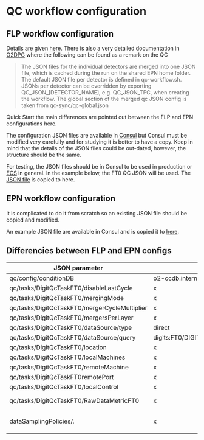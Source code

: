 # QC workflow configuration 
## FLP workflow configuration

Details are given [here](https://github.com/sbysiak/FIT_QC_primer/blob/main/FIT_QC_primer.md#the-controlworkflows).
There is also a very detailed documentation in [O2DPG](https://github.com/AliceO2Group/O2DPG/blob/master/DATA/production/README.md#remarks-on-qc)
where the following can be found as a remark on the QC

>The JSON files for the individual detectors are merged into one JSON file, which is cached during the run on the shared EPN home
>folder. The default JSON file per detector is defined in qc-workflow.sh. JSONs per detector can be overridden by exporting 
>QC_JSON_[DETECTOR_NAME], e.g. QC_JSON_TPC, when creating the workflow. The global section of the merged qc JSON config is taken
>from qc-sync/qc-global.json

Quick Start the main differences are pointed out between the FLP and EPN configurations here.

The configuration JSON files are available in [Consul](https://ali-consul-ui.cern.ch/ui/alice-o2-cluster/kv/o2/components/qc/ANY/any/)
 but Consul must be modified very carefully and for studying it is better to have a copy. Keep in mind that the 
 details of the JSON files could be out-dated, however, the structure should be the same.

For testing, the JSON files should be in Consul to be used in production or [ECS](https://ali-ecs.cern.ch/) in general.
In the example below, the FT0 QC JSON will be used. The [JSON file](https://github.com/sandor-lokos/QC_doc/blob/master/ft0-digits-qc-alio2-cr1-flp200.json)
is copied to here.

## EPN workflow configuration

It is complicated to do it from scratch so an existing JSON file should be copied and modified.

An example JSON file are available in Consul and is copied it to [here](https://github.com/sandor-lokos/QC_doc/blob/master/ft0-digits-qc-epn.json).

## Differencies between FLP and EPN configs

| JSON parameter | FLP config | EPN config |
| -------------  | ------------- | ------------- |
| qc/config/conditionDB   | o2-ccdb.internal  | qcdb.cern.ch:8083  |
| qc/tasks/DigitQcTaskFT0/disableLastCycle   |  x  | true  |
| qc/tasks/DigitQcTaskFT0/mergingMode   |  x  | delta  |
| qc/tasks/DigitQcTaskFT0/mergerCycleMultiplier   |  x  | "1"  |
| qc/tasks/DigitQcTaskFT0/mergersPerLayer   |  x  | ["3","1"]  |
| qc/tasks/DigitQcTaskFT0/dataSource/type   |  direct  | dataSamplingPolicy (given in the JSON)  |
| qc/tasks/DigitQcTaskFT0/dataSource/query   |  digits:FT0/DIGITSBC/0;channels:FT0/DIGITSCH/0  | ft0-digits  |
| qc/tasks/DigitQcTaskFT0/location   |  x  | "epn", "localhost"  |
| qc/tasks/DigitQcTaskFT0/localMachines   |  x  | ft0-digits  |
| qc/tasks/DigitQcTaskFT0/remoteMachine   |  x  | alio2-cr1-qc01.cern.ch  |
| qc/tasks/DigitQcTaskFT0remotePort   |  x  | "29250"  |
| qc/tasks/DigitQcTaskFT0/localControl   |  x  | odc  |
| qc/tasks/DigitQcTaskFT0/RawDataMetricFT0   |  x  | complete block of settings that is missing from FLP JSON  |
| dataSamplingPolicies/*.*   |  x  | independent block from qc that is referred in ```qc/tasks/DigitQcTaskFT0/dataSource/type```   |